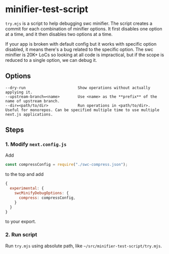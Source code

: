 # minifier-test-script

`try.mjs` is a script to help debugging swc minifier.
The script creates a commit for each combination of minifier options.
It first disables one option at a time, and it then disables two options at a time.

If your app is broken with default config but it works with specific option disabled, it means there's a bug related to the specific option.
The swc minifier is 20K+ LoCs so looking at all code is impractical, but if the scope is reduced to a single option, we can debug it.

## Options

```
--dry-run                       Show operations without actually applying it.
--upstream-branch=<name>        Use <name> as the **prefix** of the name of upstream branch.
--dir=<path/to/dir>             Run operations in <path/to/dir>. Useful for monorepos. Can be specified multiple time to use multiple next.js applications.
```

## Steps

### 1. Modify `next.config.js`

Add

```js
const compressConfig = require("./swc-compress.json");
```

to the top and add

```js
{
  experimental: {
    swcMinifyDebugOptions: {
      compress: compressConfig,
    }
  }
}
```

to your export.

### 2. Run script

Run `try.mjs` using absolute path, like `~/src/minifier-test-script/try.mjs`.
